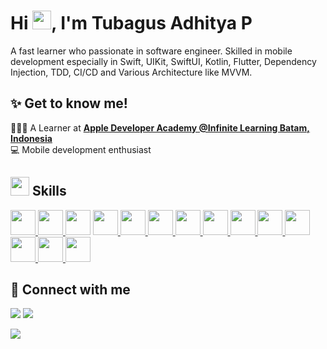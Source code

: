 # Hi <img src="https://user-images.githubusercontent.com/75456232/206828302-af40a843-2e50-453d-823e-69686f0d8c97.gif" width="30px">, I'm Tubagus Adhitya P
A fast learner who passionate in software engineer. Skilled in mobile development especially in Swift, UIKit, SwiftUI, Kotlin, Flutter, Dependency Injection, TDD, CI/CD and Various Architecture like MVVM.

## ✨ Get to know me!
🧑🏻‍💻 A Learner at **[Apple Developer Academy @Infinite Learning Batam, Indonesia](https://www.developeracademy.infinitelearning.id/)**
<br>
💻 Mobile development enthusiast

## <img src="https://media2.giphy.com/media/QssGEmpkyEOhBCb7e1/giphy.gif" width="30px"> Skills

<a href="https://www.apple.com/" target="_blank"> <img src="https://user-images.githubusercontent.com/75456232/206829574-0e768e76-4266-452c-9780-2dd41a378236.png" height="40px"/> </a> 
<a href="https://www.android.com/intl/id_id/" target="_blank"> <img src="https://user-images.githubusercontent.com/75456232/206829499-abaffa8b-7a58-4c1c-a5a1-08ea3f27e9cf.png" height="40px"/> </a> 
<img height="40px" src="https://user-images.githubusercontent.com/75456232/206829628-941301d0-1b38-4ceb-bcc7-1894fc4ac704.png"/></a>
<a href="https://www.swift.com/" target="_blank"> <img src="https://user-images.githubusercontent.com/75456232/206828648-0d96199d-1900-45c1-aa7a-1a5f6f2991d0.png" height="40px"/> </a> 
<a href="https://developer.apple.com/xcode/" target="_blank"> <img src="https://user-images.githubusercontent.com/75456232/206828733-61b511f0-17cd-4400-a137-56a46a3ea5d4.png" height="40px"/> </a>
<a href="https://kotlinlang.org/" target="_blank"> <img src="https://user-images.githubusercontent.com/75456232/206828847-3cbfdf35-0f20-474f-b85a-bb41f92c673f.png" height="40px"/> </a> 
<a href="https://www.java.com/en/" target="_blank"> <img src="https://user-images.githubusercontent.com/75456232/206828774-7ba5c5ba-e073-4428-a698-866c3963d61d.png" height="40px"/> </a>
<a href="https://developer.android.com/studio" target="_blank"> <img src="https://user-images.githubusercontent.com/75456232/206828897-fa780e63-2f1f-41f3-857e-81a446a91b70.png" height="40px"/> </a> 
<a href="https://flutter.dev/" target="_blank"> <img src="https://user-images.githubusercontent.com/75456232/206828959-b08dc821-cb38-4125-befb-2b7f8d33e1f5.png" height="40px"/> </a> 
<a href="https://dart.dev/" target="_blank"> <img src="https://user-images.githubusercontent.com/75456232/206828991-35e4ced1-db21-413f-b4df-be1cf9cbedb6.png" height="40px"/> </a> 
<a href="https://www.javascript.com/" target="_blank"> <img src="https://user-images.githubusercontent.com/75456232/206829133-dc1bce31-d38b-4580-806d-22070330a3d5.png" height="40px"/> </a> 
<a href="https://www.python.org/" target="_blank"> <img src="https://user-images.githubusercontent.com/75456232/206829694-c90da9d2-2bd2-43cb-ac8c-b77b38856b7e.png" height="40px"/> </a> 
<a href="https://www.mysql.com/" target="_blank"> <img src="https://user-images.githubusercontent.com/75456232/206828801-1759c82c-8c32-42fe-bbaa-8d2e3559bea7.png" height="40px"/> </a> 
<a href="https://git-scm.com/" target="_blank"> <img src="https://user-images.githubusercontent.com/75456232/206828786-7bc118e7-433c-42a1-bc3a-ec7d6ee03fd4.png" height="40px"/> </a> 

## 🚀 Connect with me
<a href = "https://www.linkedin.com/in/tbadhit/"><img src="https://img.icons8.com/fluent/48/000000/linkedin.png"/></a>
<a href = "https://www.instagram.com/tbadhit/"><img src="https://img.icons8.com/fluent/48/000000/instagram-new.png"/></a>

<a href="https://github.com/Meghna-DAS/github-profile-views-counter">
    <img src="https://komarev.com/ghpvc/?username=tbadhit">
</a>

<!--
**tbadhit/tbadhit** is a ✨ _special_ ✨ repository because its `README.md` (this file) appears on your GitHub profile.

Here are some ideas to get you started:

- 🔭 I’m currently working on ...
- 🌱 I’m currently learning ...
- 👯 I’m looking to collaborate on ...
- 🤔 I’m looking for help with ...
- 💬 Ask me about ...
- 📫 How to reach me: ...
- 😄 Pronouns: ...
- ⚡ Fun fact: ...
-->
